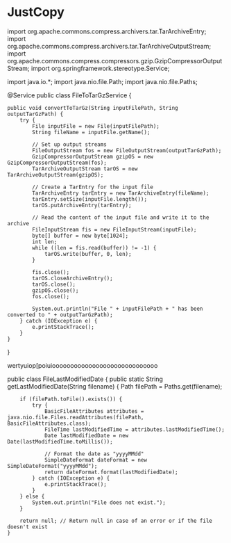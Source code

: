 # JustCopy
import org.apache.commons.compress.archivers.tar.TarArchiveEntry;
import org.apache.commons.compress.archivers.tar.TarArchiveOutputStream;
import org.apache.commons.compress.compressors.gzip.GzipCompressorOutputStream;
import org.springframework.stereotype.Service;

import java.io.*;
import java.nio.file.Path;
import java.nio.file.Paths;

@Service
public class FileToTarGzService {

    public void convertToTarGz(String inputFilePath, String outputTarGzPath) {
        try {
            File inputFile = new File(inputFilePath);
            String fileName = inputFile.getName();

            // Set up output streams
            FileOutputStream fos = new FileOutputStream(outputTarGzPath);
            GzipCompressorOutputStream gzipOS = new GzipCompressorOutputStream(fos);
            TarArchiveOutputStream tarOS = new TarArchiveOutputStream(gzipOS);

            // Create a TarEntry for the input file
            TarArchiveEntry tarEntry = new TarArchiveEntry(fileName);
            tarEntry.setSize(inputFile.length());
            tarOS.putArchiveEntry(tarEntry);

            // Read the content of the input file and write it to the archive
            FileInputStream fis = new FileInputStream(inputFile);
            byte[] buffer = new byte[1024];
            int len;
            while ((len = fis.read(buffer)) != -1) {
                tarOS.write(buffer, 0, len);
            }

            fis.close();
            tarOS.closeArchiveEntry();
            tarOS.close();
            gzipOS.close();
            fos.close();

            System.out.println("File " + inputFilePath + " has been converted to " + outputTarGzPath);
        } catch (IOException e) {
            e.printStackTrace();
        }
    }
}













wertyuiop[poiuiooooooooooooooooooooooooooooo





public class FileLastModifiedDate {
    public static String getLastModifiedDate(String filename) {
        Path filePath = Paths.get(filename);

        if (filePath.toFile().exists()) {
            try {
                BasicFileAttributes attributes = java.nio.file.Files.readAttributes(filePath, BasicFileAttributes.class);
                FileTime lastModifiedTime = attributes.lastModifiedTime();
                Date lastModifiedDate = new Date(lastModifiedTime.toMillis());

                // Format the date as "yyyyMMdd"
                SimpleDateFormat dateFormat = new SimpleDateFormat("yyyyMMdd");
                return dateFormat.format(lastModifiedDate);
            } catch (IOException e) {
                e.printStackTrace();
            }
        } else {
            System.out.println("File does not exist.");
        }

        return null; // Return null in case of an error or if the file doesn't exist
    }
